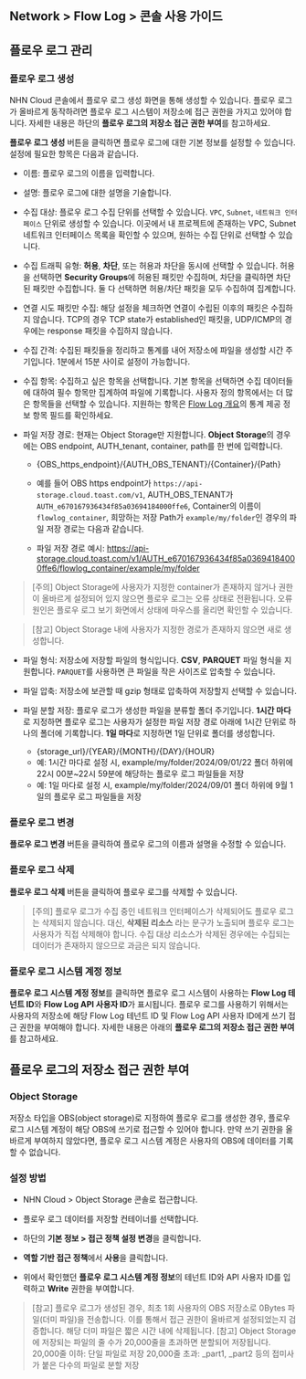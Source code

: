 ## Network > Flow Log > 콘솔 사용 가이드

## 플로우 로그 관리
### 플로우 로그 생성
NHN Cloud 콘솔에서 플로우 로그 생성 화면을 통해 생성할 수 있습니다. 플로우 로그가 올바르게 동작하려면 플로우 로그 시스템이 저장소에 접근 권한을 가지고 있어야 합니다. 자세한 내용은 하단의 **플로우 로그의 저장소 접근 권한 부여**를 참고하세요.


**플로우 로그 생성** 버튼을 클릭하면 플로우 로그에 대한 기본 정보를 설정할 수 있습니다. 설정에 필요한 항목은 다음과 같습니다.


* 이름: 플로우 로그의 이름을 입력합니다.
* 설명: 플로우 로그에 대한 설명을 기술합니다.
* 수집 대상: 플로우 로그 수집 단위를 선택할 수 있습니다. `VPC`, `Subnet`, `네트워크 인터페이스` 단위로 생성할 수 있습니다. 이곳에서 내 프로젝트에 존재하는 VPC, Subnet 네트워크 인터페이스 목록을 확인할 수 있으며, 원하는 수집 단위로 선택할 수 있습니다.
* 수집 트래픽 유형: **허용**, **차단**, 또는 허용과 차단을 동시에 선택할 수 있습니다. 허용을 선택하면 **Security Groups**에 허용된 패킷만 수집하며, 차단을 클릭하면 차단된 패킷만 수집합니다. 둘 다 선택하면 허용/차단 패킷을 모두 수집하여 집계합니다.

* 연결 시도 패킷만 수집: 해당 설정을 체크하면 연결이 수립된 이후의 패킷은 수집하지 않습니다. TCP의 경우 TCP state가 established인 패킷을, UDP/ICMP의 경우에는 response 패킷을 수집하지 않습니다.
* 수집 간격: 수집된 패킷들을 정리하고 통계를 내어 저장소에 파일을 생성할 시간 주기입니다. 1분에서 15분 사이로 설정이 가능합니다.
* 수집 항목: 수집하고 싶은 항목을 선택합니다. 기본 항목을 선택하면 수집 데이터들에 대하여 필수 항목만 집계하여 파일에 기록합니다. 사용자 정의 항목에서는 더 많은 항목들을 선택할 수 있습니다. 지원하는 항목은 [Flow Log 개요](/Network/Flow%20Log/ko/overview/)의 통계 제공 정보 항목 필드를 확인하세요.

* 파일 저장 경로: 현재는 Object Storage만 지원합니다. **Object Storage**의 경우에는 OBS endpoint, AUTH_tenant, container, path를 한 번에 입력합니다.
    * {OBS_https_endpoint}/{AUTH_OBS_TENANT}/{Container}/{Path}
    * 예를 들어 OBS https endpoint가 `https://api-storage.cloud.toast.com/v1`, AUTH_OBS_TENANT가 `AUTH_e670167936434f85a03694184000ffe6`, Container의 이름이 `flowlog_container`, 희망하는 저장 Path가 `example/my/folder`인 경우의 파일 저장 경로는 다음과 같습니다.

    * 파일 저장 경로 예시: https://api-storage.cloud.toast.com/v1/AUTH_e670167936434f85a03694184000ffe6/flowlog_container/example/my/folder


> [주의] Object Storage에 사용자가 지정한 container가 존재하지 않거나 권한이 올바르게 설정되어 있지 않으면 플로우 로그는 오류 상태로 전환됩니다. 오류 원인은 플로우 로그 보기 화면에서 상태에 마우스를 올리면 확인할 수 있습니다.

 
> [참고] Object Storage 내에 사용자가 지정한 경로가 존재하지 않으면 새로 생성합니다.


* 파일 형식: 저장소에 저장할 파일의 형식입니다. **CSV**, **PARQUET** 파일 형식을 지원합니다. `PARQUET`를 사용하면 큰 파일을 작은 사이즈로 압축할 수 있습니다.

* 파일 압축: 저장소에 보관할 때 gzip 형태로 압축하여 저장할지 선택할 수 있습니다.

* 파일 분할 저장: 플로우 로그가 생성한 파일을 분류할 폴더 주기입니다. **1시간 마다**로 지정하면 플로우 로그는 사용자가 설정한 파일 저장 경로 아래에 1시간 단위로 하나의 폴더에 기록합니다. **1일 마다**로 지정하면 1일 단위로 폴더를 생성합니다.

    * {storage_url}/{YEAR}/{MONTH}/{DAY}/{HOUR}
    * 예: 1시간 마다로 설정 시, example/my/folder/2024/09/01/22 폴더 하위에 22시 00분~22시 59분에 해당하는 플로우 로그 파일들을 저장
    * 예: 1일 마다로 설정 시, example/my/folder/2024/09/01 폴더 하위에 9월 1일의 플로우 로그 파일들을 저장


### 플로우 로그 변경
**플로우 로그 변경** 버튼을 클릭하여 플로우 로그의 이름과 설명을 수정할 수 있습니다.

### 플로우 로그 삭제
**플로우 로그 삭제** 버튼을 클릭하여 플로우 로그를 삭제할 수 있습니다.

> [주의] 플로우 로그가 수집 중인 네트워크 인터페이스가 삭제되어도 플로우 로그는 삭제되지 않습니다. 대신, **삭제된 리소스** 라는 문구가 노출되며 플로우 로그는 사용자가 직접 삭제해야 합니다. 
> 수집 대상 리소스가 삭제된 경우에는 수집되는 데이터가 존재하지 않으므로 과금은 되지 않습니다.

### 플로우 로그 시스템 계정 정보
**플로우 로그 시스템 계정 정보**를 클릭하면 플로우 로그 시스템이 사용하는 **Flow Log 테넌트 ID**와 **Flow Log API 사용자 ID**가 표시됩니다. 플로우 로그를 사용하기 위해서는 사용자의 저장소에 해당 Flow Log 테넌트 ID 및 Flow Log API 사용자 ID에게 쓰기 접근 권한을 부여해야 합니다. 자세한 내용은 아래의 **플로우 로그의 저장소 접근 권한 부여**를 참고하세요.




## 플로우 로그의 저장소 접근 권한 부여
### Object Storage
저장소 타입을 OBS(object storage)로 지정하여 플로우 로그를 생성한 경우, 플로우 로그 시스템 계정이 해당 OBS에 쓰기로 접근할 수 있어야 합니다. 만약 쓰기 권한을 올바르게 부여하지 않았다면, 플로우 로그 시스템 계정은 사용자의 OBS에 데이터를 기록할 수 없습니다.


### 설정 방법

* NHN Cloud > Object Storage 콘솔로 접근합니다.

* 플로우 로그 데이터를 저장할 컨테이너를 선택합니다.
* 하단의 **기본 정보 > 접근 정책 설정 변경**을 클릭합니다.

* **역할 기반 접근 정책**에서 **사용**을 클릭합니다.
* 위에서 확인했던 **플로우 로그 시스템 계정 정보**의 테넌트 ID와 API 사용자 ID를 입력하고 **Write** 권한을 부여합니다.

> [참고] 플로우 로그가 생성된 경우, 최초 1회 사용자의 OBS 저장소로 0Bytes 파일(더미 파일)을 전송합니다. 이를 통해서 접근 권한이 올바르게 설정되었는지 검증합니다. 해당 더미 파일은 짧은 시간 내에 삭제됩니다.
> [참고] Object Storage에 저장되는 파일의 줄 수가 20,000줄을 초과하면 분할되어 저장됩니다. 
> 20,000줄 이하: 단일 파일로 저장 
> 20,000줄 초과: _part1, _part2 등의 접미사가 붙은 다수의 파일로 분할 저장

